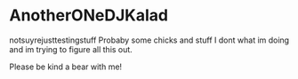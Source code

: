 # AnotherONeDJKalad
 notsuyrejusttestingstuff
Probaby some chicks and stuff I dont what im doing and im trying to figure all this out.

Please be kind a bear with me!